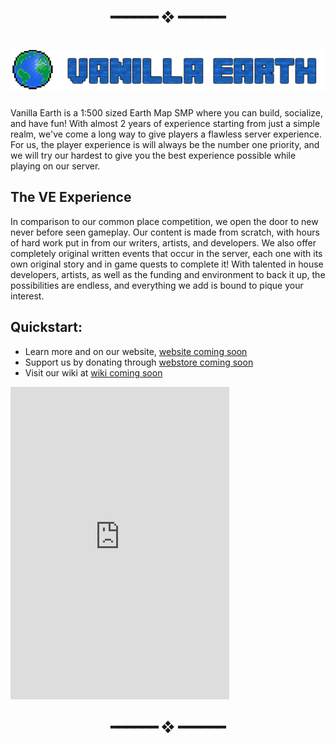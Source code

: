 <!--This readme is shit lol-->


<h2 align="center"> ━━━━━━  ❖  ━━━━━━ </h2>


<h1 align="center"> <img src="https://raw.githubusercontent.com/VanillaEarth/.github/main/profile/assets/newheader.png"> </h1>



Vanilla Earth is a 1:500 sized Earth Map SMP where you can build, socialize, and have fun! With almost 2 years of experience starting from just a simple realm, we've come a long way to give players a flawless server experience. For us, the player experience is will always be the number one priority, and we will try our hardest to give you the best experience possible while playing on our server.


## The VE Experience

In comparison to our common place competition, we open the door to new never before seen gameplay. Our content is made from scratch, with hours of hard work put in from our writers, artists, and developers. We also offer completely original written events that occur in the server, each one with its own original story and in game quests to complete it! With talented in house developers, artists, as well as the funding and environment to back it up, the possibilities are endless, and everything we add is bound to pique your interest.

## Quickstart:
- Learn more and on our website, [website coming soon]()
- Support us by donating through [webstore coming soon]()
- Visit our wiki at [wiki coming soon]()

<iframe src="https://discord.com/widget?id=918270591499403304&theme=dark" width="350" height="500" allowtransparency="true" frameborder="0" sandbox="allow-popups allow-popups-to-escape-sandbox allow-same-origin allow-scripts"></iframe>


<h2 align="center"> ━━━━━━  ❖  ━━━━━━ </h2>